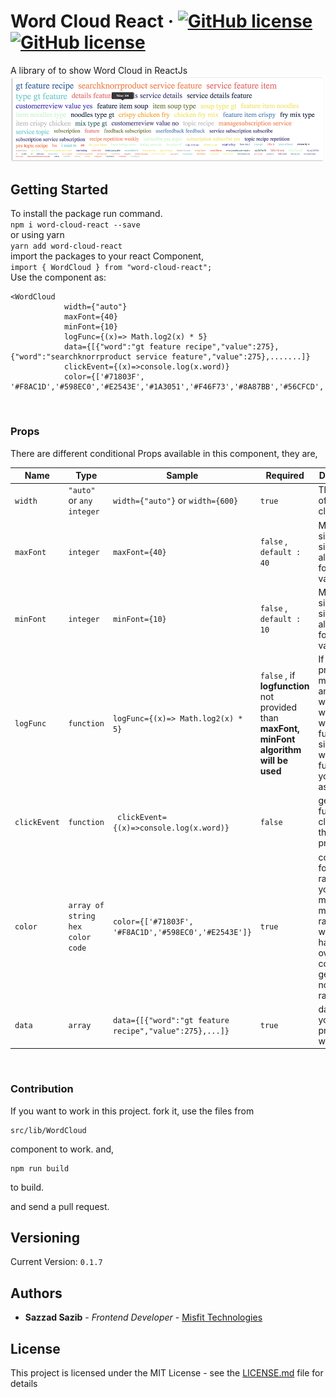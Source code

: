 # Word Cloud React &middot; [![GitHub license](https://img.shields.io/badge/license-MIT-blue.svg)](https://github.com/sazzadsazib/word-cloud-react/blob/master/LICENSE) [![GitHub license](https://img.shields.io/badge/word--cloud--react-0.1.7-green.svg)](https://github.com/sazzadsazib/word-cloud-react/blob/master/LICENSE) 
A library of to show Word Cloud in ReactJs
![alt tag](https://github.com/sazzadsazib/word-cloud-react/blob/master/Docs/word%20cloud%20react.png)

## Getting Started

To install the package run command.
<br/>
```npm i word-cloud-react --save``` 
<br/>
or using yarn <br/>
```yarn add word-cloud-react```
<br/>
import the packages to your react Component, <br/>
```import { WordCloud } from "word-cloud-react";```
<br/>
Use the component as: 
```
<WordCloud 
            width={"auto"} 
            maxFont={40} 
            minFont={10} 
            logFunc={(x)=> Math.log2(x) * 5} 
            data={[{"word":"gt feature recipe","value":275},{"word":"searchknorrproduct service feature","value":275},.......]} 
            clickEvent={(x)=>console.log(x.word)} 
            color={['#71803F', '#F8AC1D','#598EC0','#E2543E','#1A3051','#F46F73','#8A87BB','#56CFCD','#297373','#FF8552','#F2E863','#C2F8CB','#3A6EA5','#FF6700','#C0C0C0','#4E4381','#523CBD',]}/>
```
<br/>

### Props

There are different conditional Props available in this component, they are, <br/>

|Name |Type|Sample| Required | Description |
|---|---|---|---|---|
|`width`| `"auto"` or `any integer`|`width={"auto"}` or `width={600}`| `true` | The width of the word cloud
|`maxFont`|`integer`|` maxFont={40} ` | `false` , `default : 40` | Max Font size for font sizing algorithm for the max value
|`minFont`|`integer`|` minFont={10} ` | `false` , `default : 10` | Min Font size for font sizing algorithm for the min value
|`logFunc`|`function`|` logFunc={(x)=> Math.log2(x) * 5} ` | `false` , if **logfunction** not provided than **maxFont, minFont algorithm will be used** | If this props provided maxFont and minFont will not work. this will use log function to size your word the function you provide as props.
|`clickEvent`|`function`|`  clickEvent={(x)=>console.log(x.word)}  ` | `false` | get the function for click event through this props.
|`color`|`array of string hex color code`|` color={['#71803F', '#F8AC1D','#598EC0','#E2543E']}  ` | `true` | color hex for randomise your word. more color more random it will be. user has control over this color generations not over its randomness
|`data`|`array`|` data={[{"word":"gt feature recipe","value":275},...]}  ` | `true` | data that you will provide for word cloud
<br/>


### Contribution

If you want to work in this project. fork it, use the files from 
```
src/lib/WordCloud
``` 
component to work. and,
```$xslt
npm run build
```
to build.

and send a pull request.



## Versioning

Current Version: ```0.1.7```

## Authors

* **Sazzad Sazib** - *Frontend Developer* - [Misfit Technologies ](http://misfit.tech/)



## License

This project is licensed under the MIT License - see the [LICENSE.md](LICENSE.md) file for details

